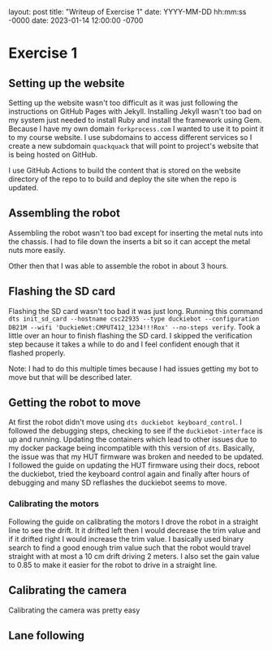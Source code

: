 layout: post
title: "Writeup of Exercise 1"
date: YYYY-MM-DD hh:mm:ss -0000
date: 2023-01-14 12:00:00 -0700

# Exercise 1

## Setting up the website

Setting up the website wasn't too difficult as it was just following the instructions on GitHub Pages with Jekyll.
Installing Jekyll wasn't too bad on my system just needed to install Ruby and install the framework using Gem.
Because I have my own domain `forkprocess.com` I wanted to use it to point it to my course website. I use subdomains to access different services so I create a new subdomain `quackquack` that will point to project's website that is being hosted on GitHub.

I use GitHub Actions to build the content that is stored on the website directory of the repo to to build and deploy the site when the repo is updated.

## Assembling the robot

Assembling the robot wasn't too bad except for inserting the metal nuts into the chassis. I had to file down the inserts a bit so it can accept the metal nuts more easily.

Other then that I was able to assemble the robot in about 3 hours.

## Flashing the SD card

Flashing the SD card wasn't too bad it was just long. Running this command `dts init_sd_card --hostname csc22935 --type duckiebot --configuration DB21M --wifi 'DuckieNet:CMPUT412_1234!!!Rox' --no-steps verify`. Took a little over an hour to finish flashing the SD card. I skipped the verification step because it takes a while to do and I feel confident enough that it flashed properly.

Note: I had to do this multiple times because I had issues getting my bot to move but that will be described later.

## Getting the robot to move

At first the robot didn't move using `dts duckiebot keyboard_control`. 
I followed the debugging steps, checking to see if the `duckiebot-interface` is up and running. Updating the containers which lead to other issues due to my docker package being incompatible with this version of `dts`. Basically, the issue was that my HUT firmware was broken and needed to be updated. I followed the guide on updating the HUT firmware using their docs, reboot the duckiebot, tried the keyboard control again and finally after hours of debugging and many SD reflashes the duckiebot seems to move. 

### Calibrating the motors

Following the guide on calibrating the motors I drove the robot in a straight line to see the drift. It it drifted left then I would decrease the trim value and if it drifted right I would increase the trim value. I basically used binary search to find a good enough trim value such that the robot would travel straight with at most a 10 cm drift driving 2 meters.
I also set the gain value to 0.85 to make it easier for the robot to drive in a straight line.

## Calibrating the camera

Calibrating the camera was pretty easy


## Lane following

